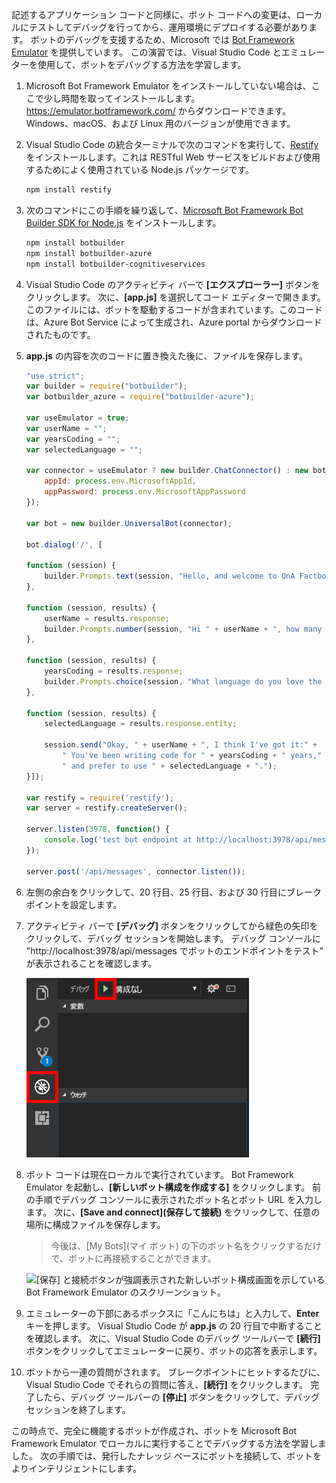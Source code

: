 記述するアプリケーション コードと同様に、ボット コードへの変更は、ローカルにテストしてデバッグを行ってから、運用環境にデプロイする必要があります。 ボットのデバッグを支援するため、Microsoft では [Bot Framework Emulator](https://emulator.botframework.com/) を提供しています。 この演習では、Visual Studio Code とエミュレーターを使用して、ボットをデバッグする方法を学習します。

1. Microsoft Bot Framework Emulator をインストールしていない場合は、ここで少し時間を取ってインストールします。 https://emulator.botframework.com/ からダウンロードできます。 Windows、macOS、および Linux 用のバージョンが使用できます。

1. Visual Studio Code の統合ターミナルで次のコマンドを実行して、[Restify](http://restify.com/) をインストールします。これは RESTful Web サービスをビルドおよび使用するためによく使用されている Node.js パッケージです。

    ```bash
    npm install restify
    ```

1. 次のコマンドにこの手順を繰り返して、[Microsoft Bot Framework Bot Builder SDK for Node.js](https://docs.microsoft.com/bot-framework/nodejs/bot-builder-nodejs-quickstart) をインストールします。

    ```bash
    npm install botbuilder
    npm install botbuilder-azure
    npm install botbuilder-cognitiveservices
    ```

1. Visual Studio Code のアクティビティ バーで **[エクスプローラー]** ボタンをクリックします。 次に、**[app.js]** を選択してコード エディターで開きます。 このファイルには、ボットを駆動するコードが含まれています。このコードは、Azure Bot Service によって生成され、Azure portal からダウンロードされたものです。

1. **app.js** の内容を次のコードに置き換えた後に、ファイルを保存します。

    ```JavaScript
    "use strict";
    var builder = require("botbuilder");
    var botbuilder_azure = require("botbuilder-azure");

    var useEmulator = true;
    var userName = "";
    var yearsCoding = "";
    var selectedLanguage = "";

    var connector = useEmulator ? new builder.ChatConnector() : new botbuilder_azure.BotServiceConnector({
        appId: process.env.MicrosoftAppId,
        appPassword: process.env.MicrosoftAppPassword
    });

    var bot = new builder.UniversalBot(connector);

    bot.dialog('/', [

    function (session) {
        builder.Prompts.text(session, "Hello, and welcome to QnA Factbot! What's your name?");
    },

    function (session, results) {
        userName = results.response;
        builder.Prompts.number(session, "Hi " + userName + ", how many years have you been writing code?");
    },

    function (session, results) {
        yearsCoding = results.response;
        builder.Prompts.choice(session, "What language do you love the most?", ["C#", "Python", "Node.js", "Visual FoxPro"]);
    },

    function (session, results) {
        selectedLanguage = results.response.entity;

        session.send("Okay, " + userName + ", I think I've got it:" +
            " You've been writing code for " + yearsCoding + " years," +
            " and prefer to use " + selectedLanguage + ".");
    }]);

    var restify = require('restify');
    var server = restify.createServer();

    server.listen(3978, function() {
        console.log('test bot endpoint at http://localhost:3978/api/messages');
    });

    server.post('/api/messages', connector.listen());
    ```

1. 左側の余白をクリックして、20 行目、25 行目、および 30 行目にブレークポイントを設定します。

1. アクティビティ バーで **[デバッグ]** ボタンをクリックしてから緑色の矢印をクリックして、デバッグ セッションを開始します。 デバッグ コンソールに "http://localhost:3978/api/messages でボットのエンドポイントをテスト" が表示されることを確認します。

    ![デバッグのナビゲーション項目とデバッグ セッションを開始するために使用されるデバッグ再生ボタンが強調表示されたデバッグ システムを表示している Visual Studio Code のスクリーンショット。](../media/5-vs-launch-debugger.png)

1. ボット コードは現在ローカルで実行されています。 Bot Framework Emulator を起動し、**[新しいボット構成を作成する]** をクリックします。 前の手順でデバッグ コンソールに表示されたボット名とボット URL を入力します。 次に、**[Save and connect]\(保存して接続\)** をクリックして、任意の場所に構成ファイルを保存します。

    > 今後は、[My Bots]\(マイ ボット\) の下のボット名をクリックするだけで、ボットに再接続することができます。

    ![[保存] と接続ボタンが強調表示された新しいボット構成画面を示している Bot Framework Emulator のスクリーンショット。](../media/5-new-bot-configuration.png)

1. エミュレーターの下部にあるボックスに「こんにちは」と入力して、**Enter** キーを押します。 Visual Studio Code が **app.js** の 20 行目で中断することを確認します。 次に、Visual Studio Code のデバッグ ツールバーで **[続行]** ボタンをクリックしてエミュレーターに戻り、ボットの応答を表示します。

1. ボットから一連の質問がされます。 ブレークポイントにヒットするたびに、Visual Studio Code でそれらの質問に答え、**[続行]** をクリックします。 完了したら、デバッグ ツールバーの **[停止]** ボタンをクリックして、デバッグ セッションを終了します。

この時点で、完全に機能するボットが作成され、ボットを Microsoft Bot Framework Emulator でローカルに実行することでデバッグする方法を学習しました。 次の手順では、発行したナレッジ ベースにボットを接続して、ボットをよりインテリジェントにします。